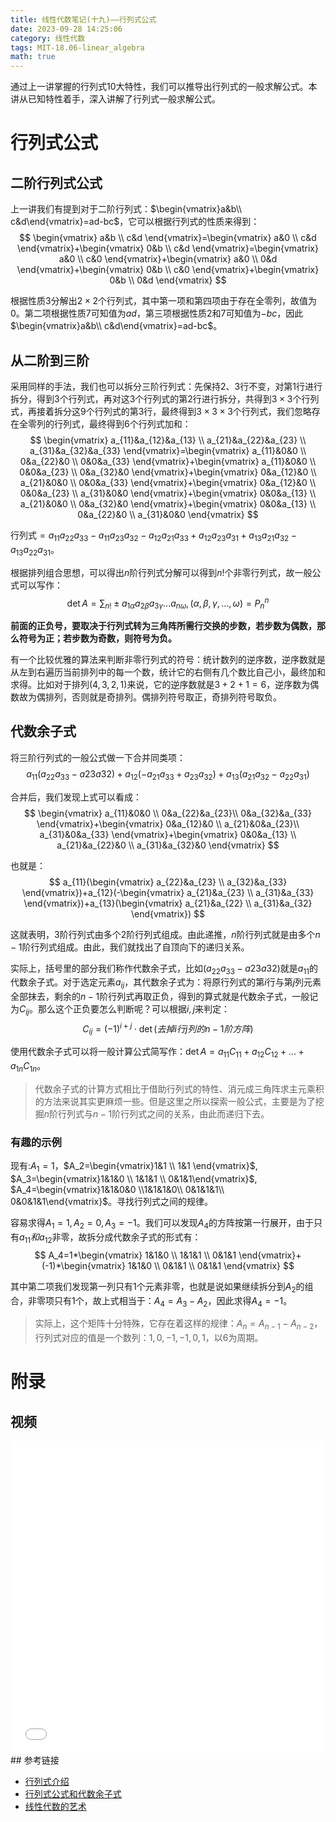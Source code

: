 ```yaml
---
title: 线性代数笔记(十九)——行列式公式
date: 2023-09-28 14:25:06
category: 线性代数
tags: MIT-18.06-linear_algebra
math: true
---
```


通过上一讲掌握的行列式10大特性，我们可以推导出行列式的一般求解公式。本讲从已知特性着手，深入讲解了行列式一般求解公式。

<!--more-->

# 行列式公式
## 二阶行列式公式
上一讲我们有提到对于二阶行列式：$\begin{vmatrix}a&b\\ c&d\end{vmatrix}=ad-bc$，它可以根据行列式的性质来得到：
$$
\begin{vmatrix}
a&b \\
c&d
\end{vmatrix}=\begin{vmatrix}
a&0 \\ 
c&d
\end{vmatrix}+\begin{vmatrix}
0&b \\
c&d
\end{vmatrix}=\begin{vmatrix}
a&0 \\
c&0
\end{vmatrix}+\begin{vmatrix}
a&0 \\
0&d
\end{vmatrix}+\begin{vmatrix}
0&b \\
c&0
\end{vmatrix}+\begin{vmatrix}
0&b \\
0&d
\end{vmatrix}
$$

根据性质3分解出$2\times 2$个行列式，其中第一项和第四项由于存在全零列，故值为0。第二项根据性质7可知值为$ad$，第三项根据性质2和7可知值为$-bc$，因此$\begin{vmatrix}a&b\\ c&d\end{vmatrix}=ad-bc$。

## 从二阶到三阶
采用同样的手法，我们也可以拆分三阶行列式：先保持2、3行不变，对第1行进行拆分，得到3个行列式，再对这3个行列式的第2行进行拆分，共得到$3\times 3$个行列式，再接着拆分这9个行列式的第3行，最终得到$3\times 3\times 3$个行列式，我们忽略存在全零列的行列式，最终得到6个行列式加和：
$$
\begin{vmatrix}
a_{11}&a_{12}&a_{13} \\
a_{21}&a_{22}&a_{23} \\
a_{31}&a_{32}&a_{33}
\end{vmatrix}=\begin{vmatrix}
a_{11}&0&0 \\
0&a_{22}&0 \\
0&0&a_{33}
\end{vmatrix}+\begin{vmatrix}
a_{11}&0&0 \\
0&0&a_{23} \\
0&a_{32}&0
\end{vmatrix}+\begin{vmatrix}
0&a_{12}&0 \\
a_{21}&0&0 \\
0&0&a_{33}
\end{vmatrix}+\begin{vmatrix}
0&a_{12}&0 \\
0&0&a_{23} \\
a_{31}&0&0
\end{vmatrix}+\begin{vmatrix}
0&0&a_{13} \\
a_{21}&0&0 \\
0&a_{32}&0
\end{vmatrix}+\begin{vmatrix}
0&0&a_{13} \\
0&a_{22}&0 \\
a_{31}&0&0
\end{vmatrix}
$$

行列式$=a_{11}a_{22}a_{33}-a_{11}a_{23}a_{32}-a_{12}a_{21}a_{33}+a_{12}a_{23}a_{31}+a_{13}a_{21}a_{32}-a_{13}a_{22}a_{31}$。

根据排列组合思想，可以得出$n$阶行列式分解可以得到$n!$个非零行列式，故一般公式可以写作：
$$
\det A=\sum_{n!}\pm a_{1\alpha}a_{2\beta}a_{3\gamma}...a_{n\omega}, (\alpha, \beta, \gamma, ..., \omega)=P_{n}^{n}
$$

**前面的正负号，要取决于行列式转为三角阵所需行交换的步数，若步数为偶数，那么符号为正；若步数为奇数，则符号为负。**

有一个比较优雅的算法来判断非零行列式的符号：统计数列的逆序数，逆序数就是从左到右遍历当前排列中的每一个数，统计它的右侧有几个数比自己小，最终加和求得。比如对于排列$(4,3,2,1)$来说，它的逆序数就是$3+2+1=6$，逆序数为偶数故为偶排列，否则就是奇排列。偶排列符号取正，奇排列符号取负。

## 代数余子式
将三阶行列式的一般公式做一下合并同类项：
$$
a_{11}(a_{22}a_{33}-a{23}a{32})+a_{12}(-a_{21}a_{33}+a_{23}a_{32})+a_{13}(a_{21}a_{32}-a_{22}a_{31})
$$

合并后，我们发现上式可以看成：
$$
\begin{vmatrix}
a_{11}&0&0 \\
0&a_{22}&a_{23}\\
0&a_{32}&a_{33}
\end{vmatrix}+\begin{vmatrix}
0&a_{12}&0 \\
a_{21}&0&a_{23}\\
a_{31}&0&a_{33}
\end{vmatrix}+\begin{vmatrix}
0&0&a_{13} \\
a_{21}&a_{22}&0 \\
a_{31}&a_{32}&0
\end{vmatrix}
$$

也就是：
$$
a_{11}(\begin{vmatrix}
a_{22}&a_{23} \\
a_{32}&a_{33}
\end{vmatrix})+a_{12}(-\begin{vmatrix}
a_{21}&a_{23} \\
a_{31}&a_{33}
\end{vmatrix})+a_{13}(\begin{vmatrix}
a_{21}&a_{22} \\
a_{31}&a_{32}
\end{vmatrix})
$$

这就表明，3阶行列式由多个2阶行列式组成。由此递推，$n$阶行列式就是由多个$n-1$阶行列式组成。由此，我们就找出了自顶向下的递归关系。

实际上，括号里的部分我们称作代数余子式，比如$(a_{22}a_{33}-a{23}a{32})$就是$a_{11}$的代数余子式。对于选定元素$a_{ij}$，其代数余子式为：将原行列式的第$i$行与第$j$列元素全部抹去，剩余的$n-1$阶行列式再取正负，得到的算式就是代数余子式，一般记为$C_{ij}$。那么这个正负要怎么判断呢？可以根据$i,j$来判定：
$$
C_{ij}=(-1)^{i+j}\cdot \det(去掉i行j列的n-1阶方阵)
$$

使用代数余子式可以将一般计算公式简写作：$\det A=a_{11}C_{11}+a_{12}C_{12}+...+a_{1n}C_{1n}$。

> 代数余子式的计算方式相比于借助行列式的特性、消元成三角阵求主元乘积的方法来说其实更麻烦一些。但是这里之所以探索一般公式，主要是为了挖掘$n$阶行列式与$n-1$阶行列式之间的关系，由此而递归下去。

### 有趣的示例
现有:$A_1=1$，$A_2=\begin{vmatrix}1&1 \\ 1&1 \end{vmatrix}$, $A_3=\begin{vmatrix}1&1&0 \\ 1&1&1 \\ 0&1&1\end{vmatrix}$, $A_4=\begin{vmatrix}1&1&0&0 \\1&1&1&0\\ 0&1&1&1\\ 0&0&1&1\end{vmatrix}$。寻找行列式之间的规律。

容易求得$A_1=1,A_2=0,A_3=-1$。我们可以发现$A_4$的方阵按第一行展开，由于只有$a_{11}和a_{12}$非零，故拆分成代数余子式的形式有：
$$
A_4=1*\begin{vmatrix}
1&1&0 \\
1&1&1 \\
0&1&1
\end{vmatrix}+(-1)*\begin{vmatrix}
1&1&0 \\
0&1&1 \\
0&1&1 
\end{vmatrix}
$$

其中第二项我们发现第一列只有1个元素非零，也就是说如果继续拆分到$A_2$的组合，非零项只有1个，故上式相当于：$A_4=A_3-A_2$，因此求得$A_4=-1$。

> 实际上，这个矩阵十分特殊，它存在着这样的规律：$A_n=A_{n-1}-A_{n-2}$，行列式对应的值是一个数列：$1,0,-1,-1,0,1$，以6为周期。



# 附录
## 视频
<iframe src="//player.bilibili.com/player.html?aid=382989698&bvid=BV16Z4y1U7oU&cid=570094031&p=19&autoplay=0" scrolling="no" border="0" width="100%" height="500" frameborder="no" framespacing="0" allowfullscreen="true"> </iframe>
## 参考链接

- [行列式介绍](https://github.com/MLNLP-World/MIT-Linear-Algebra-Notes/blob/master/%5B18%2C19%5D%20%E8%A1%8C%E5%88%97%E5%BC%8F%E4%BB%8B%E7%BB%8D/%E7%BA%BF%E6%80%A7%E4%BB%A3%E6%95%B018%2C19.pdf)
- [行列式公式和代数余子式](https://rqtn.github.io/2019/08/12/LA-Lec19/)
- [线性代数的艺术](https://github.com/kf-liu/The-Art-of-Linear-Algebra-zh-CN)